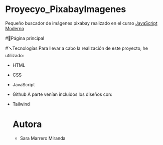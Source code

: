 # Proyecyo_PixabayImagenes
Pequeño buscador de imágenes pixabay realizado en el curso [JavaScript Moderno](https://www.udemy.com/course/javascript-moderno-guia-definitiva-construye-10-proyectos/)

#📸Página principal

#🪛Tecnologías
Para llevar a cabo la realización de este proyecto, he utilizado:
* HTML
* CSS
* JavaScript
* Github
A parte venían incluidos los diseños con:
* Tailwind

  # Autora
  * Sara Marrero Miranda
